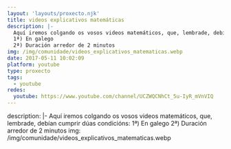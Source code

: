 ```yaml
---
layout: 'layouts/proxecto.njk'
title: videos explicativos matemáticas
description: |-
  Aquí iremos colgando os vosos videos matemáticos, que, lembrade, debían cumprir dúas condicións:
  1ª) En galego
  2ª) Duración arredor de 2 minutos
img: /img/comunidade/videos_explicativos_matematicas.webp
date: 2017-05-11 10:02:09
platform: youtube
type: proxecto
tags:
  - youtube
redes:
  youtube: https://www.youtube.com/channel/UCZWQCNhCt_5u-IyR_mVnVIQ
---
```

description: |-
  Aquí iremos colgando os vosos videos matemáticos, que, lembrade, debían cumprir dúas condicións:
  1ª) En galego
  2ª) Duración arredor de 2 minutos
img: /img/comunidade/videos_explicativos_matematicas.webp
